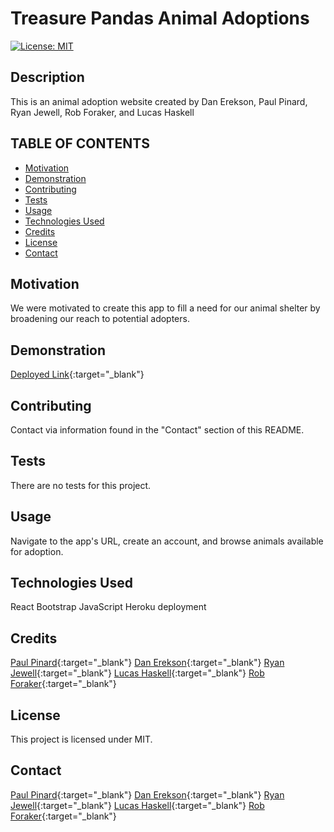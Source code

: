 # Treasure Pandas Animal Adoptions

  [![License: MIT](https://img.shields.io/badge/License-MIT-yellow.svg)](https://opensource.org/licenses/MIT)

  ## Description
  This is an animal adoption website created by Dan Erekson, Paul Pinard, Ryan Jewell, Rob Foraker, and Lucas Haskell

  ## TABLE OF CONTENTS
  * [Motivation](#motivation)
  * [Demonstration](#demonstration)
  * [Contributing](#contributing)
  * [Tests](#Tests)
  * [Usage](#usage)
  * [Technologies Used](#languages)
  * [Credits](#credits)
  * [License](#license)
  * [Contact](#contact)
  
  ## Motivation
  We were motivated to create this app to fill a need for our animal shelter by broadening our reach to potential adopters.

  ## Demonstration
  [Deployed Link](https://dashboard.heroku.com/apps/unh-group5-project3){:target="_blank"}

  ## Contributing
  Contact via information found in the "Contact" section of this README.

  ## Tests
  There are no tests for this project.

  ## Usage
  Navigate to the app's URL, create an account, and browse animals available for adoption.

  ## Technologies Used
  React
  Bootstrap
  JavaScript
  Heroku deployment

  ## Credits
  [Paul Pinard](https://github.com/pikaypi){:target="_blank"}
  [Dan Erekson](https://github.com/derekson333){:target="_blank"}
  [Ryan Jewell](https://github.com/Rjewell859){:target="_blank"}
  [Lucas Haskell](https://github.com/BarkMulcher){:target="_blank"}
  [Rob Foraker](https://github.com/rforaker){:target="_blank"}

  ## License
  This project is licensed under MIT.

  ## Contact
  [Paul Pinard](https://github.com/pikaypi){:target="_blank"}
  [Dan Erekson](https://github.com/derekson333){:target="_blank"}
  [Ryan Jewell](https://github.com/Rjewell859){:target="_blank"}
  [Lucas Haskell](https://github.com/BarkMulcher){:target="_blank"}
  [Rob Foraker](https://github.com/rforaker){:target="_blank"}
